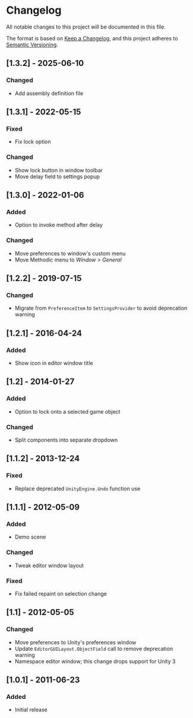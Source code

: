 # Changelog

All notable changes to this project will be documented in this file.

The format is based on [Keep a Changelog](https://keepachangelog.com/en/1.0.0/),
and this project adheres to [Semantic Versioning](https://semver.org/spec/v2.0.0.html).

## [1.3.2] - 2025-06-10

### Changed

- Add assembly definition file

## [1.3.1] - 2022-05-15

### Fixed

- Fix lock option

### Changed

- Show lock button in window toolbar
- Move delay field to settings popup

## [1.3.0] - 2022-01-06

### Added

- Option to invoke method after delay

### Changed

- Move preferences to window's custom menu
- Move Methodic menu to *Window > General*

## [1.2.2] - 2019-07-15

### Changed

- Migrate from `PreferenceItem` to `SettingsProvider` to avoid deprecation
  warning

## [1.2.1] - 2016-04-24

### Added

- Show icon in editor window title

## [1.2] - 2014-01-27

### Added

- Option to lock onto a selected game object

### Changed

- Split components into separate dropdown

## [1.1.2] - 2013-12-24

### Fixed

- Replace deprecated `UnityEngine.Undo` function use

## [1.1.1] - 2012-05-09

### Added

- Demo scene

### Changed

- Tweak editor window layout

### Fixed

- Fix failed repaint on selection change

## [1.1] - 2012-05-05

### Changed

- Move preferences to Unity's preferences window
- Update `EditorGUILayout.ObjectField` call to remove deprecation warning
- Namespace editor window; this change drops support for Unity 3

## [1.0.1] - 2011-06-23

### Added

- Initial release
